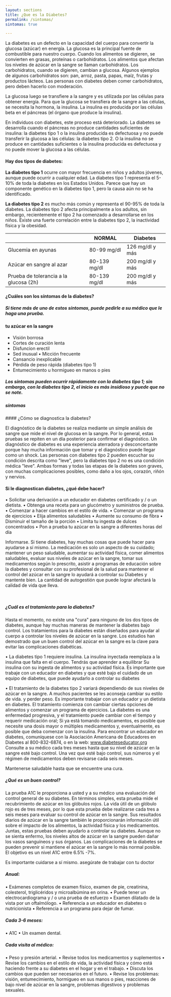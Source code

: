 ```yaml
---
layout: sections
title: ¿Que es la Diabetes?
permalink: /sintomas/
sintomas: true

---
```


La diabetes es un defecto en la capacidad del cuerpo para convertir la glucosa (azúcar) en energía. La glucosa es la principal fuente de combustible para nuestro cuerpo. Cuando los alimentos se digieren, se convierten en grasas, proteínas o carbohidratos. Los alimentos que afectan los niveles de azúcar en la sangre se llaman carbohidratos. Los carbohidratos, cuando se digieren, cambian a glucosa. Algunos ejemplos de algunos carbohidratos son: pan, arroz, pasta, papas, maíz, frutas y productos lácteos. Las personas con diabetes deben comer carbohidratos, pero deben hacerlo con moderación.

La glucosa luego se transfiere a la sangre y es utilizada por las células para obtener energía. Para que la glucosa se transfiera de la sangre a las células, se necesita la hormona, la insulina. La insulina es producida por las células beta en el páncreas (el órgano que produce la insulina).

En individuos con diabetes, este proceso está deteriorado. La diabetes se desarrolla cuando el páncreas no produce cantidades suficientes de insulina: la diabetes tipo 1 o la insulina producida es defectuosa y no puede transferir la glucosa a las células: la diabetes tipo 2. O la insulina no se produce en cantidades suficientes o la insulina producida es defectuosa y no puede mover la glucosa a las células.


#### Hay dos tipos de diabetes:


**La diabetes tipo 1** ocurre con mayor frecuencia en niños y adultos jóvenes, aunque puede ocurrir a cualquier edad. La diabetes tipo 1 representa el 5-10% de toda la diabetes en los Estados Unidos. Parece que hay un componente genético en la diabetes tipo 1, pero la causa aún no se ha identificado.

**La diabetes tipo 2** es mucho más común y representa el 90-95% de toda la diabetes. La diabetes tipo 2 afecta principalmente a los adultos, sin embargo, recientemente el tipo 2 ha comenzado a desarrollarse en los niños. Existe una fuerte correlación entre la diabetes tipo 2, la inactividad física y la obesidad.



|                                          | NORMAL        | Diabetes         |
| ---------------------------------------- | ------------- | ---------------- |
| Glucemia en ayunas                       | 80-99 mg/dl   | 126 mg/dl y más  |
| Azúcar en sangre al azar                 | 80-139 mg/dl  | 200 mg/dl y más  |
| Prueba de tolerancia a la glucosa (2h)   | 80-139 mg/dl  | 200 mg/dl y más  |


#### ¿Cuáles son los síntomas de la diabetes?

##### Si tiene más de uno de estos síntomas, puede pedirle a su médico que le haga una prueba.

#### tu azúcar en la sangre

- Visión borrosa
- Cortes de curación lenta
- Disfuncion erectil
- Sed inusual • Micción frecuente
- Cansancio inexplicable
- Pérdida de peso rápida (diabetes tipo 1)
- Entumecimiento u hormigueo en manos o pies

##### Los síntomas pueden ocurrir rápidamente con la diabetes tipo 1; sin embargo, con la diabetes tipo 2, el inicio es más insidioso y puede que no se note.

##### síntomas

#### ¿Cómo se diagnostica la diabetes?

El diagnóstico de la diabetes se realiza mediante un simple análisis de sangre que mide el nivel de glucosa en la sangre.
Por lo general, estas pruebas se repiten en un día posterior para confirmar el diagnóstico.
Un diagnóstico de diabetes es una experiencia aterradora y desconcertante porque hay mucha información que tomar
y el diagnóstico puede llegar como un shock.
Las personas con diabetes tipo 2 pueden escuchar su condición descrita como "leve", pero la diabetes tipo 2 no es una condición médica "leve". Ambas formas y todas las etapas de la diabetes son graves, con muchas complicaciones posibles, como daño a los ojos, corazón, riñón y nervios.

#### Si le diagnostican diabetes, ¿qué debe hacer?

• Solicitar una derivación a un educador en diabetes certificado y / o un dietista. • Obtenga una receta para un glucómetro y suministros de prueba.
• Comenzar a hacer cambios en el estilo de vida.
• Comenzar un programa de ejercicios
• Elija alimentos saludables • Aumente su consumo de fibra
• Disminuir el tamaño de la porción
• Limita tu ingesta de dulces concentrados
• Pon a prueba tu azúcar en la sangre a diferentes horas del día


Informarse. Si tiene diabetes, hay muchas cosas que puede hacer para ayudarse a sí mismo. La medicación es solo un aspecto de su cuidado; mantener un peso saludable, aumentar su actividad física, comer alimentos saludables, evaluar sus niveles de azúcar en la sangre, tomar sus medicamentos según lo prescrito, asistir a programas de educación sobre la diabetes y consultar con su profesional de la salud para mantener el control del azúcar en la sangre lo ayudará a controlar su Diabetes y mantente bien. La cantidad de autogestión que puede lograr afectará la calidad de vida que lleva.

<br>

##### ¿Cuál es el tratamiento para la diabetes?

Hasta el momento, no existe una "cura" para ninguno de los dos tipos de diabetes, aunque hay muchas maneras de mantener la diabetes bajo control. Los tratamientos para la diabetes están diseñados para ayudar al cuerpo a controlar los niveles de azúcar en la sangre. Los estudios han demostrado que un buen control del azúcar en la sangre es la clave para evitar las complicaciones diabéticas.


• La diabetes tipo 1 requiere insulina. La insulina inyectada reemplaza a la insulina que falta en el cuerpo. Tendrás que aprender a equilibrar
Su insulina con su ingesta de alimentos y su actividad física. Es importante que trabaje con un educador en diabetes y que esté
bajo el cuidado de un equipo de diabetes, que puede ayudarlo a controlar su diabetes


• El tratamiento de la diabetes tipo 2 variará dependiendo de sus niveles de azúcar en la sangre. A muchos pacientes se les aconseja cambiar su estilo de vida.
y perder peso. Es importante trabajar con un educador y un dietista en diabetes. El tratamiento comienza con cambiar ciertas opciones de alimentos y comenzar un programa de ejercicios. La diabetes es una enfermedad progresiva, y el tratamiento puede cambiar con el tiempo y requerir medicación oral; Si ya está tomando medicamentos, es posible que necesite una dosis mayor o múltiples medicamentos y, eventualmente, es posible que deba comenzar con la insulina. Para encontrar un educador en diabetes, comuníquese con la Asociación Americana de Educadores en Diabetes al 800-832-6874, o en la web: www.diabeteseducator.org
Consulte a su médico cada tres meses hasta que su nivel de azúcar en la sangre esté bajo control. Una vez que esté bajo control, sus números y el régimen de medicamentos deben revisarse cada seis meses.
 

Mantenerse saludable hasta que se encuentre una cura.

##### ¿Qué es un buen control?

La prueba A1C le proporciona a usted y a su médico una evaluación del control general de su diabetes. En términos simples, esta prueba mide el recubrimiento de azúcar en los glóbulos rojos. La vida útil de un glóbulo rojo es de tres meses, por lo que esta prueba debe realizarse cada tres a seis meses para evaluar su control de azúcar en la sangre. Sus resultados diarios de azúcar en la sangre también le proporcionarán información útil sobre el impacto de los alimentos, la actividad física y los medicamentos. Juntas, estas pruebas deben ayudarlo a controlar su diabetes.
Aunque no se sienta enfermo, los niveles altos de azúcar en la sangre pueden dañar los vasos sanguíneos y sus órganos. Las complicaciones de la diabetes se pueden prevenir si mantiene el azúcar en la sangre lo más normal posible. El objetivo es un nivel A1C entre 6.5% -7%.


Es importante cuidarse a sí mismo. asegúrate de trabajar con tu doctor


##### Anual:

• Exámenes completos de examen físico, examen de pie, creatinina, colesterol, triglicéridos y microalbúmina en orina. • Puede tener un electrocardiograma y / o una prueba de esfuerzo
• Examen dilatado de la vista por un oftalmólogo.
• Referencia a un educador en diabetes o nutricionista
• Referencia a un programa para dejar de fumar.

##### Cada 3-6 meses:

• A1C
• Un examen dental.

##### Cada visita al médico:

• Peso y presión arterial.
• Revise todos los medicamentos y suplementos
• Revise los cambios en el estilo de vida, la actividad física y cómo está haciendo frente a su diabetes en el hogar y en el trabajo.
• Discuta los cambios que pueden ser necesarios en el futuro.
• Revise los problemas: visión, entumecimiento, hormigueo en sus manos o pies, reacciones de bajo nivel de azúcar en la sangre, problemas digestivos y problemas sexuales.